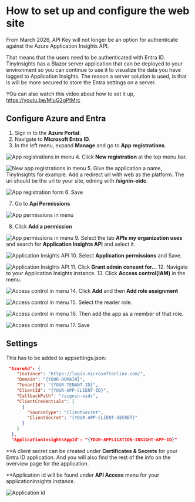 # How to set up and configure the web site
From March 2026, API Key will not longer be an option for authenticate against the Azure Application Insights API.

That means that the users need to be authenticated with Entra ID.  TinyInsights has a Blazor server application that can be deployed to your environment so you can continue to use it to visualize the data you have logged to Application Insights. The reason a server solution is used, is that is will be more secured to store the Entra settings on a server.

YOu can also watch this video about how to set it up, https://youtu.be/MIuG2gPtMrc

## Configure Azure and Entra
1. Sign in to the **Azure Portal**.
2. Navigate to **Microsoft Entra ID**.
3. In the left menu, expand **Manage** and go to **App registrations**.

![App registrations in menu](images/setup-server/appreg.png)
4. Click **New registration** at the top menu bar.

![New app registrations in menu](images/setup-server/new.png)
5. Give the application a name, TinyInsights for example. Add a redirect url with web as the platform. The uri should be the uri to your site, edning with **/signin-oidc**.

![App registration form](images/setup-server/new-form.png)
6. Save

7. Go to **Api Permissions** 

![App permissions in menu](images/setup-server/api-permissions.png)

8. Click **Add a permission** 

![App permissions in menu](images/setup-server/add-permission.png)
9. Select the tab **APIs my organization uses** and search for **Application Insights API** and select it.

![Application Insights API](images/setup-server/search-api.png)
10. Select **Application permissions** and Save.

![Application Insights API](images/setup-server/data-read.png)
11. Click **Grant admin consent for...** 
12. Navigate to your Application Insights instance.
13. Click **Access control(IAM)** in the menu.

![Access control in menu](images/setup-server/access-control.png)
14. Click **Add**  and then **Add role assignment**

![Access control in menu](images/setup-server/add-role.png)
15. Select the reader role.

![Access control in menu](images/setup-server/reader-role.png)
16. Then add the app as a member of that role.

![Access control in menu](images/setup-server/add-app.png)
17. Save


## Settings

This has to be added to appsettings.json:

```json
 "AzureAd": {
    "Instance": "https://login.microsoftonline.com/",
    "Domain": "{YOUR-DOMAIN}",
    "TenantId": "{YOUR-TENANT-ID}",
    "ClientId": "{YOUR-APP-CLIENT-ID}",
    "CallbackPath": "/signin-oidc",
    "ClientCredentials": [
      {
        "SourceType": "ClientSecret",
        "ClientSecret": "{YOUR-APP-CLIENT-SECRET}"
      }
    ]
  },
  "ApplicationInsightsAppId": "{YOUR-APPLICATION-INSIGHT-APP-ID}"
  ```

**A client secret can be created under **Certificates & Secrets** for your Entra ID application. And you will also find the rest of the info on the overview page for the application.

**Application id will be found under **API Access** menu for your applicationinsights instance.

![Application id](images/setup-server/app-id.png)
